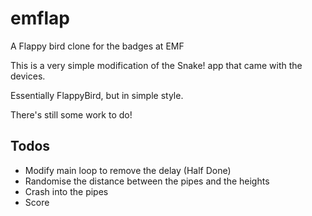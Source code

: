 # emflap
A Flappy bird clone for the badges at EMF

This is a very simple modification of the Snake! app that came with the devices.

Essentially FlappyBird, but in simple style.

There's still some work to do!

## Todos

* Modify main loop to remove the delay (Half Done)
* Randomise the distance between the pipes and the heights
* Crash into the pipes
* Score
